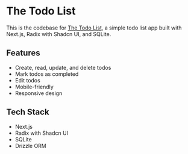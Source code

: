 # The Todo List

This is the codebase for [The Todo List](https://next-todolist.lewinxander.com/), a simple todo list app built with Next.js, Radix with Shadcn UI, and SQLite.

## Features

-   Create, read, update, and delete todos
-   Mark todos as completed
-   Edit todos
-   Mobile-friendly
-   Responsive design

## Tech Stack

-   Next.js
-   Radix with Shadcn UI
-   SQLite
-   Drizzle ORM
